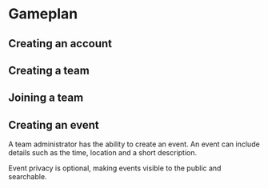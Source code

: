 # Gameplan

## Creating an account

## Creating a team

## Joining a team

## Creating an event

A team administrator has the ability to create an event. An event can include details such as the time, location and a short description.

Event privacy is optional, making events visible to the public and searchable.
